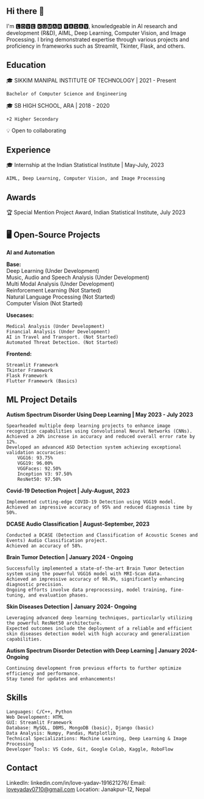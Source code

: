 ## Hi there 👋

I'm 🅻🅾🆅🅴 🅺🆄🅼🅰🆁 🆈🅰🅳🅰🆅, knowledgeable in AI research and development (R&D), AIML, Deep Learning, Computer Vision, and Image Processing. I bring demonstrated expertise through various projects and proficiency in frameworks such as Streamlit, Tkinter, Flask, and others.


## Education

🎓 SIKKIM MANIPAL INSTITUTE OF TECHNOLOGY | 2021 - Present

    Bachelor of Computer Science and Engineering

🎓 SB HIGH SCHOOL, ARA | 2018 - 2020

    +2 Higher Secondary

💡 Open to collaborating

## Experience

🎓 Internship at the Indian Statistical Institute | May-July, 2023

    AIML, Deep Learning, Computer Vision, and Image Processing
    
## Awards

🏆 Special Mention Project Award, Indian Statistical Institute, July 2023
      

## 🖥️ Open-Source Projects
**AI and Automation**

**Base:**<br />
Deep Learning (Under Development) <br />
Music, Audio and Speech Analysis (Under Development) <br />
Multi Modal Analysis (Under Development) <br />
Reinforcement Learning (Not Started) <br />
Natural Language Processing (Not Started) <br />
Computer Vision (Not Started)

**Usecases:**

    Medical Analysis (Under Development)
    Financial Analysis (Under Development)
    AI in Travel and Transport. (Not Started)
    Automated Threat Detection. (Not Started)

**Frontend:**

    Streamlit Framework
    Tkinter Framework
    Flask Framework
    Flutter Framework (Basics)

## ML Project Details

**Autism Spectrum Disorder Using Deep Learning | May 2023 - July 2023**

    Spearheaded multiple deep learning projects to enhance image recognition capabilities using Convolutional Neural Networks (CNNs).
    Achieved a 20% increase in accuracy and reduced overall error rate by 12%.
    Developed an advanced ASD Detection system achieving exceptional validation accuracies:
        VGG16: 93.75%
        VGG19: 96.00%
        VGGFaces: 92.50%
        Inception V3: 97.50%
        ResNet50: 97.50%

**Covid-19 Detection Project | July-August, 2023**

    Implemented cutting-edge COVID-19 Detection using VGG19 model.
    Achieved an impressive accuracy of 95% and reduced diagnosis time by 50%.

**DCASE Audio Classification | August-September, 2023**

    Conducted a DCASE (Detection and Classification of Acoustic Scenes and Events) Audio Classification project.
    Achieved an accuracy of 58%.

**Brain Tumor Detection | January 2024 - Ongoing**

    Successfully implemented a state-of-the-art Brain Tumor Detection system using the powerful VGG16 model with MRI-Scan data.
    Achieved an impressive accuracy of 98.9%, significantly enhancing diagnostic precision.
    Ongoing efforts involve data preprocessing, model training, fine-tuning, and evaluation phases.

**Skin Diseases Detection | January 2024- Ongoing**

    Leveraging advanced deep learning techniques, particularly utilizing the powerful ResNet50 architecture.
    Expected outcomes include the deployment of a reliable and efficient skin diseases detection model with high accuracy and generalization capabilities.

**Autism Spectrum Disorder Detection with Deep Learning | January 2024- Ongoing**

    Continuing development from previous efforts to further optimize efficiency and performance.
    Stay tuned for updates and enhancements!

## Skills

    Languages: C/C++, Python
    Web Development: HTML
    GUI: Streamlit Framework
    Database: MySQL, DBMS, MongoDB (basic), Django (basic)
    Data Analysis: Numpy, Pandas, Matplotlib
    Technical Specializations: Machine Learning, Deep Learning & Image Processing
    Developer Tools: VS Code, Git, Google Colab, Kaggle, RoboFlow

## Contact
LinkedIn: linkedin.com/in/love-yadav-191621276/
Email: loveyadav0710@gmail.com
Location: Janakpur-12, Nepal


